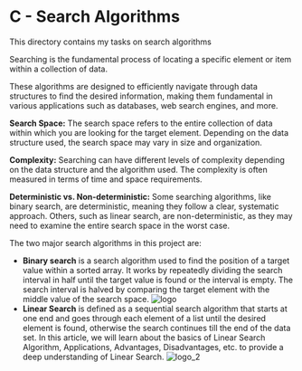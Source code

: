 #  C - Search Algorithms
This directory contains my tasks on search algorithms

Searching is the fundamental process of locating a specific element or item within a collection of data.

These algorithms are designed to efficiently navigate through data structures to find the desired information, making them fundamental in various applications such as databases, web search engines, and more.

**Search Space:**
The search space refers to the entire collection of data within which you are looking for the target element. Depending on the data structure used, the search space may vary in size and organization.

**Complexity:**
Searching can have different levels of complexity depending on the data structure and the algorithm used. The complexity is often measured in terms of time and space requirements.

**Deterministic vs. Non-deterministic:**
Some searching algorithms, like binary search, are deterministic, meaning they follow a clear, systematic approach. Others, such as linear search, are non-deterministic, as they may need to examine the entire search space in the worst case.


The two major search algorithms in this project are:
- **Binary search** is a search algorithm used to find the position of a target value within a sorted array. It works by repeatedly dividing the search interval in half until the target value is found or the interval is empty. The search interval is halved by comparing the target element with the middle value of the search space.
![logo](https://miro.medium.com/v2/resize:fit:1200/1*M8nxu1oYQy2vpWRjlVdXNA.png)
- **Linear Search** is defined as a sequential search algorithm that starts at one end and goes through each element of a list until the desired element is found, otherwise the search continues till the end of the data set. In this article, we will learn about the basics of Linear Search Algorithm, Applications, Advantages, Disadvantages, etc. to provide a deep understanding of Linear Search.
![logo_2](https://miro.medium.com/v2/resize:fit:800/1*eTQoIHGdG58sy-iMwcp97w.png)
